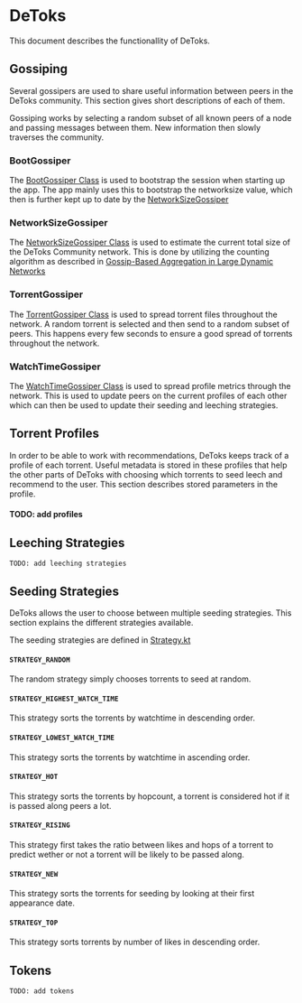 # DeToks

This document describes the functionallity of DeToks.

## Gossiping

Several gossipers are used to share useful information between peers in the DeToks community. This section gives short descriptions of each of them.

Gossiping works by selecting a random subset of all known peers of a node and passing messages between them. New information then slowly traverses the community.

### BootGossiper

The [BootGossiper Class](./src/main/java/nl/tudelft/trustchain/detoks/gossiper/BootGossiper.kt) is used to bootstrap the session when starting up the app. The app mainly uses this to bootstrap the networksize value, which then is further kept up to date by the [NetworkSizeGossiper](#NetworkSizeGossiper)

### NetworkSizeGossiper

The [NetworkSizeGossiper Class](./src/main/java/nl/tudelft/trustchain/detoks/gossiper/NetworkSizeGossiper.kt) is used to estimate the current total size of the DeToks Community network. This is done by utilizing the counting algorithm as described in [Gossip-Based Aggregation in Large Dynamic Networks](https://dl-acm-org.tudelft.idm.oclc.org/doi/pdf/10.1145/1082469.1082470)

### TorrentGossiper

The [TorrentGossiper Class](./src/main/java/nl/tudelft/trustchain/detoks/gossiper/TorrentGossiper.kt) is used to spread torrent files throughout the network. A random torrent is selected and then send to a random subset of peers. This happens every few seconds to ensure a good spread of torrents throughout the network.

### WatchTimeGossiper

The [WatchTimeGossiper Class](./src/main/java/nl/tudelft/trustchain/detoks/gossiper/WatchTimeGossiper.kt) is used to spread profile metrics through the network. This is used to update peers on the current profiles of each other which can then be used to update their seeding and leeching strategies.

## Torrent Profiles

In order to be able to work with recommendations, DeToks keeps track of a profile of each torrent. Useful metadata is stored in these profiles that help the other parts of DeToks with choosing which torrents to seed leech and recommend to the user. This section describes stored parameters in the profile.

#### TODO: add profiles

## Leeching Strategies

`TODO: add leeching strategies`

## Seeding Strategies

DeToks allows the user to choose between multiple seeding strategies. This section explains the different strategies available.

The seeding strategies are defined in [Strategy.kt](./src/main/java/nl/tudelft/trustchain/detoks/Strategy.kt)

#### `STRATEGY_RANDOM`

The random strategy simply chooses torrents to seed at random.

#### `STRATEGY_HIGHEST_WATCH_TIME`

This strategy sorts the torrents by watchtime in descending order.

#### `STRATEGY_LOWEST_WATCH_TIME`

This strategy sorts the torrents by watchtime in ascending order.

#### `STRATEGY_HOT`

This strategy sorts the torrents by hopcount, a torrent is considered hot if it is passed along peers a lot.

#### `STRATEGY_RISING`

This strategy first takes the ratio between likes and hops of a torrent to predict wether or not a torrent will be likely to be passed along.

#### `STRATEGY_NEW`

This strategy sorts the torrents for seeding by looking at their first appearance date.

#### `STRATEGY_TOP`

This strategy sorts torrents by number of likes in descending order.

## Tokens

`TODO: add tokens`
